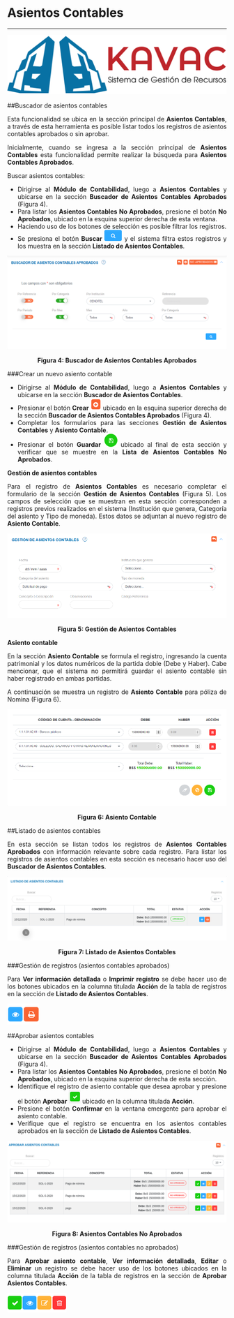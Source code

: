 # Asientos Contables
********************
<div style="text-align: justify;">

![Screenshot](img/logokavac.png#imagen)

##Buscador de asientos contables 

Esta funcionalidad se ubica en la sección principal de **Asientos Contables**, a través de esta herramienta es posible listar todos los registros de asientos contables aprobados o sin aprobar.	

Inicialmente, cuando se ingresa a la sección principal de **Asientos Contables** esta funcionalidad permite realizar la búsqueda para **Asientos Contables Aprobados**.  

Buscar asientos contables:

- Dirigirse al **Módulo de Contabilidad**, luego a **Asientos Contables** y ubicarse en la sección **Buscador de Asientos Contables Aprobados** (Figura 4).
- Para listar los **Asientos Contables No Aprobados**, presione el botón **No Aprobados**, ubicado en la esquina superior derecha de esta ventana. 
- Haciendo uso de los botones de selección es posible filtrar los registros.
- Se presiona el botón **Buscar** ![Screenshot](img/search.png#imagen) y el sistema filtra estos registros y los muestra en la sección **Listado de Asientos Contables**.

![Screenshot](img/figure_4.png)<div style="text-align: center;font-weight: bold">Figura 4: Buscador de Asientos Contables Aprobados</div>

###Crear un nuevo asiento contable 

- Dirigirse al **Módulo de Contabilidad**, luego a **Asientos Contables** y ubicarse en la sección **Buscador de Asientos Contables**.
- Presionar el botón **Crear** ![Screenshot](img/create.png#imagen) ubicado en la esquina superior derecha de la sección **Buscador de Asientos Contables Aprobados** (Figura 4).
- Completar los formularios para las secciones **Gestión de Asientos Contables** y **Asiento Contable**.
- Presionar el botón **Guardar** ![Screenshot](img/save.png#imagen) ubicado al final de esta sección y verificar que se muestre en la **Lista de Asientos Contables No Aprobados**.

**Gestión de asientos contables** 

Para el registro de **Asientos Contables** es necesario completar el formulario de la sección **Gestión de Asientos Contables** (Figura 5).  Los campos de selección que se muestran en esta sección corresponden a registros previos realizados en el sistema (Institución que genera, Categoría del asiento y Tipo de moneda). Estos datos se adjuntan al nuevo registro de **Asiento Contable**. 

![Screenshot](img/figure_5.png)<div style="text-align: center;font-weight: bold">Figura 5: Gestión de Asientos Contables</div>

**Asiento contable**

En la sección **Asiento Contable** se formula el registro, ingresando la cuenta patrimonial y los datos numéricos de la partida doble (Debe y Haber).	Cabe mencionar, que el sistema no permitirá guardar el asiento contable sin haber registrado en ambas partidas.

A continuación se muestra un registro de **Asiento Contable** para póliza de Nomina (Figura 6). 

![Screenshot](img/figure_6.png)<div style="text-align: center;font-weight: bold">Figura 6: Asiento Contable</div>

##Listado de asientos contables

En esta sección se listan todos los registros de **Asientos Contables Aprobados** con información relevante sobre cada registro.	Para listar los registros de asientos contables en esta sección es necesario hacer uso del **Buscador de Asientos Contables**. 

![Screenshot](img/figure_7.png)<div style="text-align: center;font-weight: bold">Figura 7: Listado de Asientos Contables</div>

###Gestión de registros (asientos contables aprobados)

Para **Ver información detallada** o **Imprimir registro** se debe hacer uso de los botones ubicados en la columna titulada **Acción** de la tabla de registros en la sección de **Listado de Asientos Contables**.

![Screenshot](img/manage_2.png#imagen)

##Aprobar asientos contables 

- Dirigirse al **Módulo de Contabilidad**, luego a **Asientos Contables** y ubicarse en la sección **Buscador de Asientos Contables Aprobados** (Figura 4).
- Para listar los **Asientos Contables No Aprobados**, presione el botón **No Aprobados**, ubicado en la esquina superior derecha de esta sección. 
- Identifique el registro de asiento contable que desea aprobar y presione el botón **Aprobar** ![Screenshot](img/approve.png#imagen) ubicado en la columna titulada **Acción**. 
- Presione el botón **Confirmar** en la ventana emergente para aprobar el asiento contable.
- Verifique que el registro se encuentra en los asientos contables aprobados en la sección de **Listado de Asientos Contables**.

![Screenshot](img/figure_8.png)<div style="text-align: center;font-weight: bold">Figura 8: Asientos Contables No Aprobados</div>

###Gestión de registros (asientos contables no aprobados)

Para **Aprobar asiento contable**, **Ver información detallada**, **Editar** o **Eliminar** un registro se debe hacer uso de los botones ubicados en la columna titulada **Acción** de la tabla de registros en la sección de **Aprobar Asientos Contables**.

![Screenshot](img/manage_3.png#imagen)

</div>























